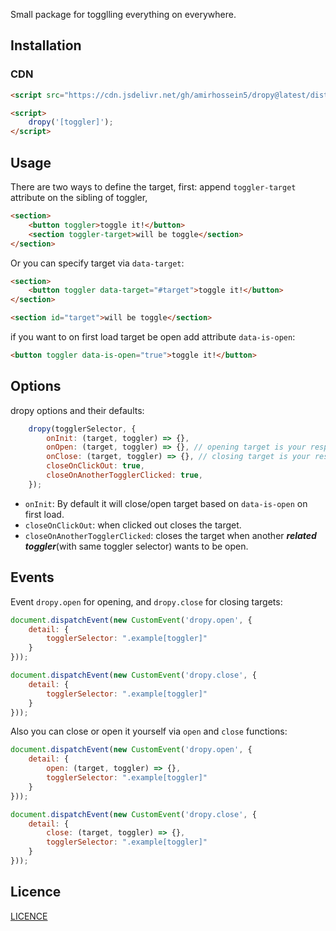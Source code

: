 Small package for togglling everything on everywhere.

## Installation

### CDN
```html
<script src="https://cdn.jsdelivr.net/gh/amirhossein5/dropy@latest/dist/cdn.min.js"></script>

<script>
    dropy('[toggler]');
</script>
```

## Usage

There are two ways to define the target, first: append ```toggler-target``` attribute on the sibling of toggler,
```html
<section>
    <button toggler>toggle it!</button>
    <section toggler-target>will be toggle</section>
</section>
```

Or you can specify target via ```data-target```:
```html
<section>
    <button toggler data-target="#target">toggle it!</button>
</section>

<section id="target">will be toggle</section>
```

if you want to on first load target be open add attribute ```data-is-open```:

```html
<button toggler data-is-open="true">toggle it!</button>
```


## Options
dropy options and their defaults:
```js
    dropy(togglerSelector, {
        onInit: (target, toggler) => {},  
        onOpen: (target, toggler) => {}, // opening target is your responsible
        onClose: (target, toggler) => {}, // closing target is your responsible
        closeOnClickOut: true,
        closeOnAnotherTogglerClicked: true,
    });
```

- `onInit`: By default it will close/open target based on `data-is-open` on first load.
- ```closeOnClickOut```: when clicked out closes the target.
- ```closeOnAnotherTogglerClicked```: closes the target when another ***related toggler***(with same toggler selector) wants to be open.


## Events

Event `dropy.open` for opening, and `dropy.close` for closing targets:

```js
document.dispatchEvent(new CustomEvent('dropy.open', {
    detail: {
        togglerSelector: ".example[toggler]"
    }
}));

document.dispatchEvent(new CustomEvent('dropy.close', {
    detail: {
        togglerSelector: ".example[toggler]"
    }
}));
```

Also you can close or open it yourself via `open` and `close` functions:

```js
document.dispatchEvent(new CustomEvent('dropy.open', {
    detail: {
        open: (target, toggler) => {},
        togglerSelector: ".example[toggler]"
    }
}));

document.dispatchEvent(new CustomEvent('dropy.close', {
    detail: {
        close: (target, toggler) => {},
        togglerSelector: ".example[toggler]"
    }
}));
```



## Licence

[LICENCE](https://github.com/amirHossein5/dropy/blob/main/LICENCE)
